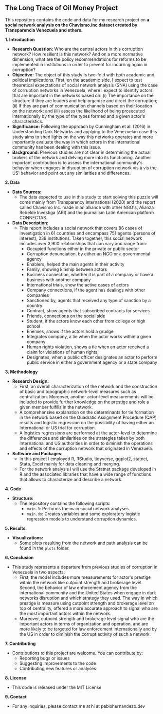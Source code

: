 ## The Long Trace of Oil Money Project

This repository contains the code and data for my research project on **a social network analysis on the Chavismo.inc dataset created by Transparencia Venezuela and others**.

**1. Introduction**

* **Research Question:** Who are the central actors in this corruption network? How resilient is this network? And on a more normative dimension, what are the policy recommendations for reforms to be implemented in institutions in order to prevent for incurring again in corruption?
* **Objective:** The object of this study is two-fold with both academic and political implications. First, on the academic side, I expect to test theoretical expectations of social network analysis (SNA) using the case of corruption networks in Venezuela, where I expect to identify actors that are important in the networks based on: (i) The importance on the structure if they are leaders and help organize and direct the corruption; (ii) If they are part of communication channels based on their location on the network; and (iii) assess the likelihood of being prosecuted internationally by the type of the types formed and a given actor's characteristics.
* **Significance:** Following the approach by Cunningham et al. (2016) in Understanding Dark Networks and applying to the Venezuelan case this study aims to shed lights on the way this networks operates and more importantly evaluate the way in which actors in the international community has been dealing with this issue.
* **Background:** Previous studies are not clear in determining the actual brokers of the network and delving more into its functioning. Another important contribution is to assess the international community's behavior when engages in disruption of corruption network vis à vis the US' behavior and point out any similarities and differences.

**2. Data**

* **Data Sources:**
    * The data expected to use in this study to start solving this puzzle will come mainly from Transparency International (2020) and the report called Chavismo Inc. made in an alliance with other NGO's, Alianza Rebelde Investiga (ARI) and the journalism Latin American platform CONNECTAS. 
* **Data Description:**
    * This report includes a social network that covers 86 cases of investigation in 61 countries and encompass 751 agents (persons of interest), 239 institutions. Taken together, this social network includes over 3,900 relationships that can vary and range from:
        * Occupied functions either in the private or public sector
        * Corruption denunciation, by either an NGO or a governmental agency
        * Enablers, helped the main agents in their activity
        * Family, showing kinship between actors
        * Business connection, whether it is part of a company or have a business with another company
        * International trials, show the active cases of actors
        * Company connections, if the agent has dealings with other companies
        * Sanctioned by, agents that received any type of sanction by a country
        * Contract, show agents that subscribed contracts for services
        * Friends, connections on the social side
        * Student, if the actors know each other from college or high school
        * Enemies, shows if the actors hold a grudge
        * Integrates company, a tie when the actor works within a given company
        * Human rights violation, shows a tie when an actor received a claim for violations of human rights;
        * Designates, when a public officer designates an actor to perform public service in either a government agency or a state company 

**3. Methodology**

* **Research Design:** 
    * First, an overall characterization of the network and the construction of basic and topographic network-level measures such as centralization. Moreover, another actor-level measurements will be included to provide further knowledge on the prestige and role a given member fulfills in the network. 
    * A comprehensive explanation on the determinants for tie formation in the network based on the Quadratic Assignment Procedure (QAP) results and logistic regression on the possibility of having either an International or US trial for corruption.
    * A logistics regressions are performed at the actor-level to determine the differences and similarities on the strategies taken by both International and US authorities in order to diminish the operations and effects of the corruption network that originated in Venezuela.
* **Software and Packages:**
    * In this project I employed R, RStudio, tidyverse, ggplot2, statnet, Stata, Excel mainly for data cleaning and merging.
    * For the network analysis I will use the Statnet package developed in R and the associated libraries that have a wide range of functions that allows to characterize and describe a network.

**4. Code**

* **Structure:** 
    * The repository contains the following scripts: 
        * `main.R`: Performs the main social network analyses.
        * `main.do`: Creates variables and some exploratory logistic regression models to understand corruption dynamics.
        
**5. Results**

* **Visualizations:** 
    * Some plots resulting from the network and path analysis can be found in the `plots` folder. 

**6. Conclusion**

* This study represents a departure from previous studies of corruption in Venezuela in two aspects:
    * First, the model includes more measurements for actor's prestige within the network like cutpoint strength and brokerage level. Second, the behavior of law enforcement agency from the international community and the United States when engage in dark networks disruption and which strategy they used. The way in which prestige is measure using cutpoint strength and brokerage level on top of centrality, offered a more accurate approach to signal who are the most important actors within the network.
    * Moreover, cutpoint strength and brokerage level signal who are the important actors in terms of organization and operation, and are more likely to be targeted for law enforcement internationally and by the US in order to diminish the corrupt activity of such a network.

**7. Contributing**

* Contributions to this project are welcome. You can contribute by:
    * Reporting bugs or issues
    * Suggesting improvements to the code
    * Contributing new features or analyses

**8. License**

* This code is released under the MIT License

**9. Contact**

* For any inquiries, please contact me at hi at pablohernandezb.dev
